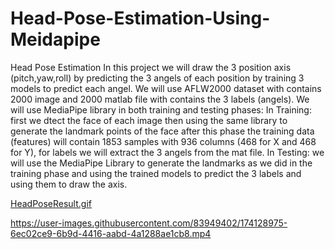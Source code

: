 # Head-Pose-Estimation-Using-Meidapipe

Head Pose Estimation
In this project we will draw the 3 position axis (pitch,yaw,roll) by predicting the 3 angels of each position by training 3 models to predict each angel.
We will use AFLW2000 dataset with contains 2000 image and 2000 matlab file with contains the 3 labels (angels).
We will use MediaPipe library in both training and testing phases:
In Training: first we dtect the face of each image then using the same library to generate the landmark points of the face after this phase the training data (features) will contain 1853 samples with 936 columns (468 for X and 468 for Y), for labels we will extract the 3 angels from the mat file.
In Testing: we will use the MediaPipe Library to generate the landmarks as we did in the training phase and using the trained models to predict the 3 labels and using them to draw the axis.

[
HeadPoseResult.gif](https://github.com/islam-waheed/Head-Pose-Estimation-Using-Meidapipe/blob/6d5be398303d0d66f7d4afff3951d60c3713834a/HeadPoseResult.gif)



https://user-images.githubusercontent.com/83949402/174128975-6ec02ce9-6b9d-4416-aabd-4a1288ae1cb8.mp4

